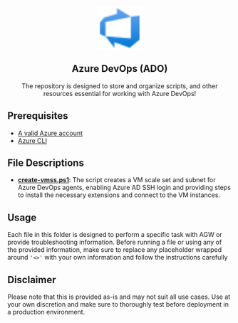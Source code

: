 <p align="center">
 <img width="100px" src="images/azure-devops.svg" align="center" alt="Azure Application Gateway" />
 <h2 align="center">Azure DevOps (ADO)</h2>
 <p align="center">The repository is designed to store and organize scripts, and other resources essential for working with Azure DevOps!</p>
</p>

## Prerequisites

- [A valid Azure account][azure-account]
- [Azure CLI][azure-cli]

## File Descriptions

- **[create-vmss.ps1]**: The script creates a VM scale set and subnet for Azure DevOps agents, enabling Azure AD SSH login and providing steps to install the necessary extensions and connect to the VM instances.

## Usage
Each file in this folder is designed to perform a specific task with AGW or provide troubleshooting information. Before running a file or using any of the provided information, make sure to replace any placeholder wrapped around ```'<>'``` with your own information and follow the instructions carefully

## Disclaimer
Please note that this is provided as-is and may not suit all use cases. Use at your own discretion and make sure to thoroughly test before deployment in a production environment.

[azure-account]: https://azure.microsoft.com/en-us/free
[azure-cli]: https://docs.microsoft.com/en-us/cli/azure
[create-vmss.ps1]:scripts/create-vmss/create-vmss.ps1
